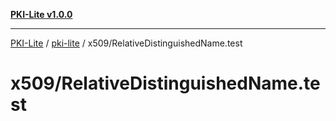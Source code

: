 [**PKI-Lite v1.0.0**](../../../README.md)

---

[PKI-Lite](../../../README.md) / [pki-lite](../../README.md) / x509/RelativeDistinguishedName.test

# x509/RelativeDistinguishedName.test
